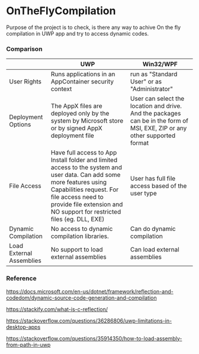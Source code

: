 # OnTheFlyCompilation
Purpose of the project is to check, is there any way to achive On the fly compilation in UWP app and try to access dynamic codes.

### Comparison
|         | UWP           | Win32/WPF  |
| ------------- |-------------| -----|
| User Rights      | Runs applications in an AppContainer security context | run as "Standard User" or as "Administrator" |
| Deployment Options      | The AppX files are deployed only by the system by Microsoft store or by signed AppX deployment file | User can select the location and drive. And the packages can be in the form of MSI, EXE, ZIP or any other supported format |
| File Access      | Have full access to App Install folder and limited access to the system and user data. Can add some more features using Capabilities request. For file access need to provide file extension and NO support for restricted files (eg. DLL, EXE) | User has full file access based of the user type |
| Dynamic Compilation      | No access to dynamic compilation libraries. | Can do dynamic compilation |
| Load External Assemblies      | No support to load external assemblies | Can load external assemblies |

### Reference
https://docs.microsoft.com/en-us/dotnet/framework/reflection-and-codedom/dynamic-source-code-generation-and-compilation

https://stackify.com/what-is-c-reflection/

https://stackoverflow.com/questions/36286806/uwp-limitations-in-desktop-apps

https://stackoverflow.com/questions/35914350/how-to-load-assembly-from-path-in-uwp

